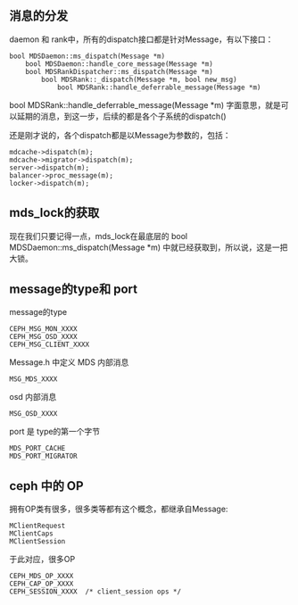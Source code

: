 ## 消息的分发

daemon 和 rank中，所有的dispatch接口都是针对Message，有以下接口：

    bool MDSDaemon::ms_dispatch(Message *m)
        bool MDSDaemon::handle_core_message(Message *m) 
        bool MDSRankDispatcher::ms_dispatch(Message *m)
            bool MDSRank::_dispatch(Message *m, bool new_msg)
                bool MDSRank::handle_deferrable_message(Message *m)
                
bool MDSRank::handle_deferrable_message(Message *m) 字面意思，就是可以延期的消息，到这一步，后续的都是各个子系统的dispatch()

还是刚才说的，各个dispatch都是以Message为参数的，包括：

    mdcache->dispatch(m);
    mdcache->migrator->dispatch(m);
    server->dispatch(m);
    balancer->proc_message(m);
    locker->dispatch(m);

## mds_lock的获取

  现在我们只要记得一点，mds_lock在最底层的 bool MDSDaemon::ms_dispatch(Message \*m) 中就已经获取到，所以说，这是一把大锁。
  
  
## message的type和 port 

message的type

    CEPH_MSG_MON_XXXX
    CEPH_MSG_OSD_XXXX
    CEPH_MSG_CLIENT_XXXX

Message.h 中定义
MDS 内部消息

    MSG_MDS_XXXX

osd 内部消息

    MSG_OSD_XXXX

port 是 type的第一个字节

    MDS_PORT_CACHE
    MDS_PORT_MIGRATOR

## ceph 中的 OP

拥有OP类有很多，很多类等都有这个概念，都继承自Message:

    MClientRequest
    MClientCaps
    MClientSession 


于此对应，很多OP

    CEPH_MDS_OP_XXXX 
    CEPH_CAP_OP_XXXX
    CEPH_SESSION_XXXX  /* client_session ops */
